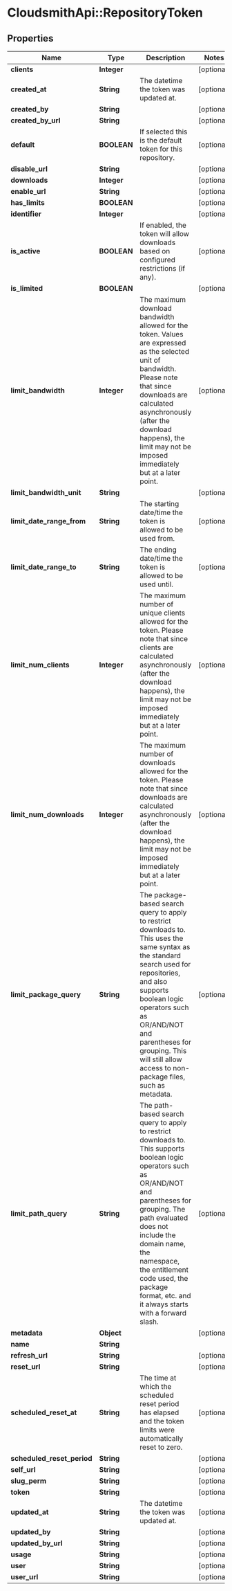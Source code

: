 # CloudsmithApi::RepositoryToken

## Properties
Name | Type | Description | Notes
------------ | ------------- | ------------- | -------------
**clients** | **Integer** |  | [optional] 
**created_at** | **String** | The datetime the token was updated at. | [optional] 
**created_by** | **String** |  | [optional] 
**created_by_url** | **String** |  | [optional] 
**default** | **BOOLEAN** | If selected this is the default token for this repository. | [optional] 
**disable_url** | **String** |  | [optional] 
**downloads** | **Integer** |  | [optional] 
**enable_url** | **String** |  | [optional] 
**has_limits** | **BOOLEAN** |  | [optional] 
**identifier** | **Integer** |  | [optional] 
**is_active** | **BOOLEAN** | If enabled, the token will allow downloads based on configured restrictions (if any). | [optional] 
**is_limited** | **BOOLEAN** |  | [optional] 
**limit_bandwidth** | **Integer** | The maximum download bandwidth allowed for the token. Values are expressed as the selected unit of bandwidth. Please note that since downloads are calculated asynchronously (after the download happens), the limit may not be imposed immediately but at a later point.  | [optional] 
**limit_bandwidth_unit** | **String** |  | [optional] 
**limit_date_range_from** | **String** | The starting date/time the token is allowed to be used from. | [optional] 
**limit_date_range_to** | **String** | The ending date/time the token is allowed to be used until. | [optional] 
**limit_num_clients** | **Integer** | The maximum number of unique clients allowed for the token. Please note that since clients are calculated asynchronously (after the download happens), the limit may not be imposed immediately but at a later point. | [optional] 
**limit_num_downloads** | **Integer** | The maximum number of downloads allowed for the token. Please note that since downloads are calculated asynchronously (after the download happens), the limit may not be imposed immediately but at a later point. | [optional] 
**limit_package_query** | **String** | The package-based search query to apply to restrict downloads to. This uses the same syntax as the standard search used for repositories, and also supports boolean logic operators such as OR/AND/NOT and parentheses for grouping. This will still allow access to non-package files, such as metadata. | [optional] 
**limit_path_query** | **String** | The path-based search query to apply to restrict downloads to. This supports boolean logic operators such as OR/AND/NOT and parentheses for grouping. The path evaluated does not include the domain name, the namespace, the entitlement code used, the package format, etc. and it always starts with a forward slash. | [optional] 
**metadata** | **Object** |  | [optional] 
**name** | **String** |  | 
**refresh_url** | **String** |  | [optional] 
**reset_url** | **String** |  | [optional] 
**scheduled_reset_at** | **String** | The time at which the scheduled reset period has elapsed and the token limits were automatically reset to zero. | [optional] 
**scheduled_reset_period** | **String** |  | [optional] 
**self_url** | **String** |  | [optional] 
**slug_perm** | **String** |  | [optional] 
**token** | **String** |  | [optional] 
**updated_at** | **String** | The datetime the token was updated at. | [optional] 
**updated_by** | **String** |  | [optional] 
**updated_by_url** | **String** |  | [optional] 
**usage** | **String** |  | [optional] 
**user** | **String** |  | [optional] 
**user_url** | **String** |  | [optional] 



